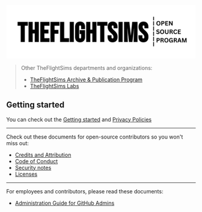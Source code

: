 ![TheFlightSims Banner](https://github.com/TheFlightSims/.github/blob/main/opening.png?raw=true)

> Other TheFlightSims departments and organizations:
>
> * [TheFlightSims Archive & Publication Program](https://github.com/tfsarchive)
> * [TheFlightSims Labs](https://github.com/tfslabs)

## Getting started

You can check out the [Getting started](https://github.com/TheFlightSims/.github/blob/main/guides/Getting%20Started.md) and [Privacy Policies](https://github.com/TheFlightSims/.github/blob/main/guides/Privacy%20Policies.md)

---
Check out these documents for open-source contributors so you won't miss out:

* [Credits and Attribution](https://github.com/TheFlightSims/.github/blob/main/guides/oss/Credits%20and%20Attribution.md)
* [Code of Conduct](https://github.com/TheFlightSims/.github/blob/main/guides/oss/Code%20of%20Conduct.md)
* [Security notes](https://github.com/TheFlightSims/.github/blob/main/guides/oss/SECURITY.md)
* [Licenses](https://github.com/TheFlightSims/.github/blob/main/guides/Licenses.md)

---
For employees and contributors, please read these documents:

* [Administration Guide for GitHub Admins](https://github.com/TheFlightSims/.github/blob/main/guides/employee/Administration%20Guide.md)
